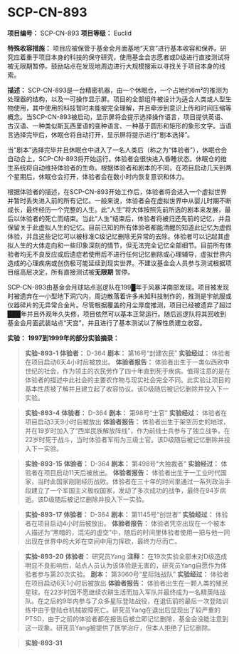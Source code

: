 # SCP-CN-893


**项目编号：** SCP-CN-893
**项目等级：** Euclid

**特殊收容措施：** 项目应被保管于基金会月面基地“天宫”进行基本收容和保养。研究应着重于项目本身的科技的保守研究，使用基金会志愿者或D级进行直接测试将被无限期暂停。鼓励站点在发现地周边进行大规模搜索以寻找关于项目本身的线索。

**描述：** SCP-CN-893是一台精密机器，由一个休眠仓，一个占地约6m²的推测为处理器的结构，以及一可操作显示屏。项目的全部组件被设计为适合人类或人型生物使用，其中使用的科技暂时未能被完全理解，并且牵涉到意识上传和时间压缩等概念。当SCP-CN-893被启动，显示屏将会提示选择操作语言，项目提供英语、古汉语、一种类似斯瓦西里语的变种语言、一种基于圆形和矩形的象形文字。当语言选择完毕后，休眠仓将自动打开，显示屏将提示进行“剧本选择”。

当“剧本”选择完毕并且休眠仓中进入了一名人类后（称之为“体验者”），休眠仓会自动合上，SCP-CN-893将开始运行。体验者会很快进入昏睡状态。休眠仓的维生系统将自动维持体验者的生命。根据体验者和剧本的不同，在项目启动几天到两个星期后，休眠仓会打开，体验者会在数小时内恢复意识和体力。

根据体验者的描述，在SCP-CN-893开始工作后，体验者将会进入一个虚拟世界并暂时丢失进入前的所有记忆。一般来说，体验者会在虚拟世界中从婴儿时期不断成长，最终经历一个完整的人生。此“人生”将大体按照先前所选的剧本来发展，最后以体验者的死亡而结束。当此“人生”结束后，体验者将被归还先前的记忆，并且保留关于此虚拟人生的记忆。目前已知的所有体验者都能清醒的知道此记忆为虚假体验，并且这些记忆可以被标准C级记忆删除无异常的去除。体验者可以记起其虚拟人生的大体走向和一些印象深刻的情节，但无法完全记忆全部细节。目前所有体验者均无不良反应或后遗症若使用后不进行任何记忆删除或心理辅导，虚拟世界内造成的心理疾病或创伤极可能延续到现实世界。不建议基金会人员参与测试根据项目组高层决定，所有直接测试被**无限期** 暂停。

SCP-CN-893由基金会月球站点巡逻队在199█年于风暴洋南部发现。项目被发现时被遗弃在一小型地下洞穴内，周边散落着许多未知科技制作的，推测是宇航服或仪器碎片的无异常合金片。尽管根据覆盖的月尘厚度推测，项目已经被遗弃了超过███年并且外观年久失修，项目依然可以基本正常运行。随后巡逻队将其回收到基金会月面武装站点“天宫”，并且进行了基本测试以了解性质建立收容。

**实验：** 
<strong>1997&#21040;1999&#24180;&#30340;&#37096;&#20998;&#23454;&#39564;&#25688;&#24405;&#65306;</strong>


> **实验-893-1** 
**体验者：** D-364
**剧本：** 第16号“封建农民”
**实验经过：** 体验者在项目启动6天4小时后被放出。
**体验者报告：** 体验者出生于一类似西欧中世纪的社会，作为领主的农民劳作了四十年直到死于疾病。值得注意的是在体验者的描述中此社会的主要农作物与现实社会完全不同。此实验让项目的基本性质被了解并且建立起了收容协议。该D级随后被记忆删除并投入下一实验。
> 


> **实验-893-4** 
**体验者：** D-364
**剧本：** 第98号“士官”
**实验经过：** 体验者在项目启动3天9小时后被放出
**体验者报告：** 体验者出生于架空历史的地球，并在19岁时加入了“西岸民族解放阵线”，作为前线士兵参与了独立战争，在22岁时死于战斗，当时体验者军衔为三级士官。该D级随后被记忆删除并投入下一实验。
> 


> **实验-893-15** 
**体验者：** D-364
**剧本：** 第498号“大独裁者”
**实验经过：** 体验者在项目启动11天后被放出。
**体验者报告：** 体验者出生于一工业时代国家，当时此国家刚刚经历战败。体验者在三十年的时间里通过一系列政治手段建立了一个军国主义极权国家，发动了多次成功的战争，最终在94岁病逝。该D级随后被记忆删除并投入下一实验。
> 


> **实验-893-17** 
**体验者：** D-364
**剧本：** 第1145号“创世者”
**实验经过：** 体验者在项目启动4小时后被放出。
**体验者报告：** 体验者凭空出现在一个被本人描述为“黑暗的，混沌的虚空”中，随后的时间里体验者使用一把与他一同出现在世界中的大斧在空间中用力挥砍，最终力尽而亡。
> 


> **实验-893-20** 
**体验者：** 研究员Yang
**注释：** 在19次实验全部未对D级造成明显不良影响后，站点人员认为该体验是无害的，研究员Yang自愿作为体验者参与第20次实验。
**剧本：** 第3060号“星际陆战队”
**实验经过：** 体验者在项目启动6天1小时后被放出
**体验者报告：** 体验者出生在一颗人类的殖民星球，在22岁时因不愿继续农耕生活而加入军队并最终成为一名精英陆战队。在之后的9年内参与了众多星际登陆战役，在退伍前的最后一次登陆训练中由于登陆仓机械故障死亡。研究员Yang在退出后显现出了较严重的PTSD，由于之前的体验者都在报告后被立即记忆删除，基金会没能注意到这一现象。研究员Yang被提供了医学治疗，但本人拒绝了记忆删除。
> 


> **实验-893-31** 
> 
> 


